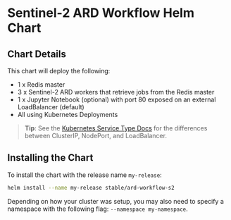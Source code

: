 # Sentinel-2 ARD Workflow Helm Chart

## Chart Details

This chart will deploy the following:

- 1 x Redis master
- 3 x Sentinel-2 ARD workers that retrieve jobs from the Redis master
- 1 x Jupyter Notebook (optional) with port 80 exposed on an external LoadBalancer (default)
- All using Kubernetes Deployments

> **Tip**: See the [Kubernetes Service Type Docs](https://kubernetes.io/docs/concepts/services-networking/service/#publishing-services-service-types)
for the differences between ClusterIP, NodePort, and LoadBalancer.

## Installing the Chart

To install the chart with the release name `my-release`:

```bash
helm install --name my-release stable/ard-workflow-s2
```

Depending on how your cluster was setup, you may also need to specify a namespace with the following flag: `--namespace my-namespace`.
